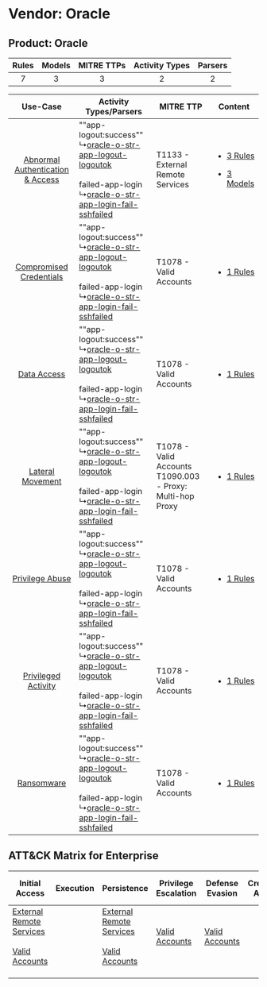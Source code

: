 Vendor: Oracle
==============
Product: Oracle
---------------
| Rules | Models | MITRE TTPs | Activity Types | Parsers |
|:-----:|:------:|:----------:|:--------------:|:-------:|
|   7   |   3    |     3      |       2        |    2    |

|    Use-Case    | Activity Types/Parsers    | MITRE TTP    | Content    |
|:----:| ---- | ---- | ---- |
| [Abnormal Authentication & Access](../../../UseCases/uc_abnormal_authentication_&_access.md) |  ""app-logout:success""<br> ↳[oracle-o-str-app-logout-logoutok](Ps/pC_oracleostrapplogoutlogoutok.md)<br><br> failed-app-login<br> ↳[oracle-o-str-app-login-fail-sshfailed](Ps/pC_oracleostrapploginfailsshfailed.md)<br> | T1133 - External Remote Services<br>    | [<ul><li>3 Rules</li></ul><ul><li>3 Models</li></ul>](RM/r_m_oracle_oracle_Abnormal_Authentication_&_Access.md) |
|          [Compromised Credentials](../../../UseCases/uc_compromised_credentials.md)          |  ""app-logout:success""<br> ↳[oracle-o-str-app-logout-logoutok](Ps/pC_oracleostrapplogoutlogoutok.md)<br><br> failed-app-login<br> ↳[oracle-o-str-app-login-fail-sshfailed](Ps/pC_oracleostrapploginfailsshfailed.md)<br> | T1078 - Valid Accounts<br>    | [<ul><li>1 Rules</li></ul>](RM/r_m_oracle_oracle_Compromised_Credentials.md)    |
|    [Data Access](../../../UseCases/uc_data_access.md)    |  ""app-logout:success""<br> ↳[oracle-o-str-app-logout-logoutok](Ps/pC_oracleostrapplogoutlogoutok.md)<br><br> failed-app-login<br> ↳[oracle-o-str-app-login-fail-sshfailed](Ps/pC_oracleostrapploginfailsshfailed.md)<br> | T1078 - Valid Accounts<br>    | [<ul><li>1 Rules</li></ul>](RM/r_m_oracle_oracle_Data_Access.md)    |
|    [Lateral Movement](../../../UseCases/uc_lateral_movement.md)    |  ""app-logout:success""<br> ↳[oracle-o-str-app-logout-logoutok](Ps/pC_oracleostrapplogoutlogoutok.md)<br><br> failed-app-login<br> ↳[oracle-o-str-app-login-fail-sshfailed](Ps/pC_oracleostrapploginfailsshfailed.md)<br> | T1078 - Valid Accounts<br>T1090.003 - Proxy: Multi-hop Proxy<br> | [<ul><li>1 Rules</li></ul>](RM/r_m_oracle_oracle_Lateral_Movement.md)    |
|    [Privilege Abuse](../../../UseCases/uc_privilege_abuse.md)    |  ""app-logout:success""<br> ↳[oracle-o-str-app-logout-logoutok](Ps/pC_oracleostrapplogoutlogoutok.md)<br><br> failed-app-login<br> ↳[oracle-o-str-app-login-fail-sshfailed](Ps/pC_oracleostrapploginfailsshfailed.md)<br> | T1078 - Valid Accounts<br>    | [<ul><li>1 Rules</li></ul>](RM/r_m_oracle_oracle_Privilege_Abuse.md)    |
|    [Privileged Activity](../../../UseCases/uc_privileged_activity.md)    |  ""app-logout:success""<br> ↳[oracle-o-str-app-logout-logoutok](Ps/pC_oracleostrapplogoutlogoutok.md)<br><br> failed-app-login<br> ↳[oracle-o-str-app-login-fail-sshfailed](Ps/pC_oracleostrapploginfailsshfailed.md)<br> | T1078 - Valid Accounts<br>    | [<ul><li>1 Rules</li></ul>](RM/r_m_oracle_oracle_Privileged_Activity.md)    |
|    [Ransomware](../../../UseCases/uc_ransomware.md)    |  ""app-logout:success""<br> ↳[oracle-o-str-app-logout-logoutok](Ps/pC_oracleostrapplogoutlogoutok.md)<br><br> failed-app-login<br> ↳[oracle-o-str-app-login-fail-sshfailed](Ps/pC_oracleostrapploginfailsshfailed.md)<br> | T1078 - Valid Accounts<br>    | [<ul><li>1 Rules</li></ul>](RM/r_m_oracle_oracle_Ransomware.md)    |

ATT&CK Matrix for Enterprise
----------------------------
| Initial Access                                                                                                                                   | Execution | Persistence                                                                                                                                      | Privilege Escalation                                                | Defense Evasion                                                     | Credential Access | Discovery | Lateral Movement | Collection | Command and Control                                                                                                                       | Exfiltration | Impact |
| ------------------------------------------------------------------------------------------------------------------------------------------------ | --------- | ------------------------------------------------------------------------------------------------------------------------------------------------ | ------------------------------------------------------------------- | ------------------------------------------------------------------- | ----------------- | --------- | ---------------- | ---------- | ----------------------------------------------------------------------------------------------------------------------------------------- | ------------ | ------ |
| [External Remote Services](https://attack.mitre.org/techniques/T1133)<br><br>[Valid Accounts](https://attack.mitre.org/techniques/T1078)<br><br> |           | [External Remote Services](https://attack.mitre.org/techniques/T1133)<br><br>[Valid Accounts](https://attack.mitre.org/techniques/T1078)<br><br> | [Valid Accounts](https://attack.mitre.org/techniques/T1078)<br><br> | [Valid Accounts](https://attack.mitre.org/techniques/T1078)<br><br> |                   |           |                  |            | [Proxy: Multi-hop Proxy](https://attack.mitre.org/techniques/T1090/003)<br><br>[Proxy](https://attack.mitre.org/techniques/T1090)<br><br> |              |        |